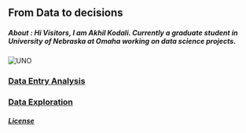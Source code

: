 ## From Data to decisions

##### About : Hi Visitors, I am Akhil Kodali. Currently a graduate student in University of Nebraska at Omaha working on data science projects.
![UNO](https://images.app.goo.gl/S1KNsRpzvTcuRLd47)


### [Data Entry Analysis](https://www.unomaha.edu/)


### [Data Exploration](https://www.unomaha.edu/)




##### [License](https://github.com/akodali1/Data-to-decision-class/blob/main/LICENSE)
